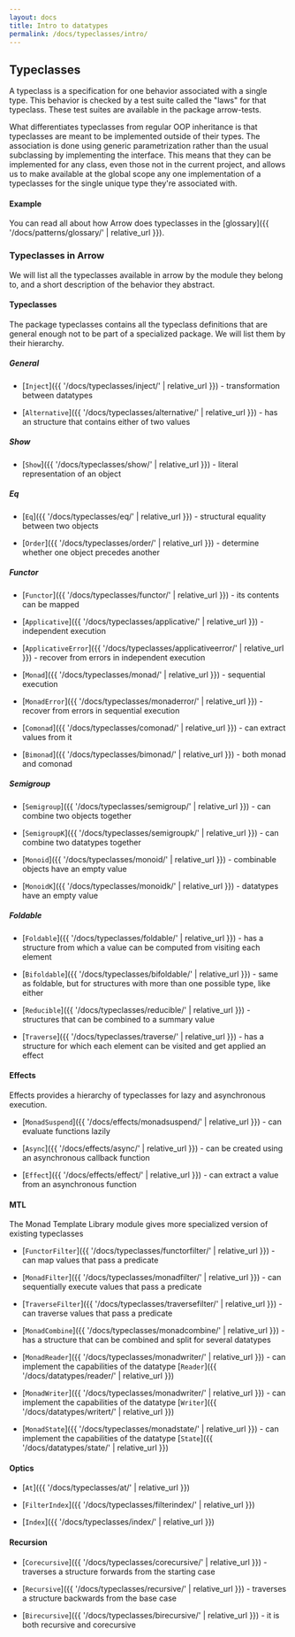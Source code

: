 ```yaml
---
layout: docs
title: Intro to datatypes
permalink: /docs/typeclasses/intro/
---
```


## Typeclasses

A typeclass is a specification for one behavior associated with a single type.
This behavior is checked by a test suite called the "laws" for that typeclass.
These test suites are available in the package arrow-tests.

What differentiates typeclasses from regular OOP inheritance is that typeclasses are meant to be implemented outside of their types.
The association is done using generic parametrization rather than the usual subclassing by implementing the interface.
This means that they can be implemented for any class, even those not in the current project,
and allows us to make available at the global scope any one implementation of a typeclasses for the single unique type they're associated with.

#### Example

You can read all about how Arrow does typeclasses in the [glossary]({{ '/docs/patterns/glossary/' | relative_url }}).

### Typeclasses in Arrow

We will list all the typeclasses available in arrow by the module they belong to, and a short description of the behavior they abstract.

#### Typeclasses

The package typeclasses contains all the typeclass definitions that are general enough not to be part of a specialized package.
We will list them by their hierarchy.

##### General

- [`Inject`]({{ '/docs/typeclasses/inject/' | relative_url }}) - transformation between datatypes

- [`Alternative`]({{ '/docs/typeclasses/alternative/' | relative_url }}) - has an structure that contains either of two values

##### Show

- [`Show`]({{ '/docs/typeclasses/show/' | relative_url }}) - literal representation of an object

##### Eq

- [`Eq`]({{ '/docs/typeclasses/eq/' | relative_url }}) - structural equality between two objects

- [`Order`]({{ '/docs/typeclasses/order/' | relative_url }}) -  determine whether one object precedes another

##### Functor

- [`Functor`]({{ '/docs/typeclasses/functor/' | relative_url }}) - its contents can be mapped

- [`Applicative`]({{ '/docs/typeclasses/applicative/' | relative_url }}) - independent execution

- [`ApplicativeError`]({{ '/docs/typeclasses/applicativeerror/' | relative_url }}) - recover from errors in independent execution

- [`Monad`]({{ '/docs/typeclasses/monad/' | relative_url }}) - sequential execution

- [`MonadError`]({{ '/docs/typeclasses/monaderror/' | relative_url }}) - recover from errors in sequential execution

- [`Comonad`]({{ '/docs/typeclasses/comonad/' | relative_url }}) - can extract values from it

- [`Bimonad`]({{ '/docs/typeclasses/bimonad/' | relative_url }}) - both monad and comonad

##### Semigroup

- [`Semigroup`]({{ '/docs/typeclasses/semigroup/' | relative_url }}) - can combine two objects together

- [`SemigroupK`]({{ '/docs/typeclasses/semigroupk/' | relative_url }}) - can combine two datatypes together

- [`Monoid`]({{ '/docs/typeclasses/monoid/' | relative_url }}) - combinable objects have an empty value

- [`MonoidK`]({{ '/docs/typeclasses/monoidk/' | relative_url }}) - datatypes have an empty value

##### Foldable

- [`Foldable`]({{ '/docs/typeclasses/foldable/' | relative_url }}) - has a structure from which a value can be computed from visiting each element

- [`Bifoldable`]({{ '/docs/typeclasses/bifoldable/' | relative_url }}) - same as foldable, but for structures with more than one possible type, like either

- [`Reducible`]({{ '/docs/typeclasses/reducible/' | relative_url }}) - structures that can be combined to a summary value

- [`Traverse`]({{ '/docs/typeclasses/traverse/' | relative_url }}) - has a structure for which each element can be visited and get applied an effect

#### Effects

Effects provides a hierarchy of typeclasses for lazy and asynchronous execution.

- [`MonadSuspend`]({{ '/docs/effects/monadsuspend/' | relative_url }}) - can evaluate functions lazily

- [`Async`]({{ '/docs/effects/async/' | relative_url }}) - can be created using an asynchronous callback function

- [`Effect`]({{ '/docs/effects/effect/' | relative_url }}) - can extract a value from an asynchronous function

#### MTL

The Monad Template Library module gives more specialized version of existing typeclasses

- [`FunctorFilter`]({{ '/docs/typeclasses/functorfilter/' | relative_url }}) - can map values that pass a predicate

- [`MonadFilter`]({{ '/docs/typeclasses/monadfilter/' | relative_url }}) - can sequentially execute values that pass a predicate

- [`TraverseFilter`]({{ '/docs/typeclasses/traversefilter/' | relative_url }}) - can traverse values that pass a predicate

- [`MonadCombine`]({{ '/docs/typeclasses/monadcombine/' | relative_url }}) - has a structure that can be combined and split for several datatypes

- [`MonadReader`]({{ '/docs/typeclasses/monadwriter/' | relative_url }}) - can implement the capabilities of the datatype [`Reader`]({{ '/docs/datatypes/reader/' | relative_url }})

- [`MonadWriter`]({{ '/docs/typeclasses/monadwriter/' | relative_url }}) - can implement the capabilities of the datatype [`Writer`]({{ '/docs/datatypes/writert/' | relative_url }})

- [`MonadState`]({{ '/docs/typeclasses/monadstate/' | relative_url }}) - can implement the capabilities of the datatype [`State`]({{ '/docs/datatypes/state/' | relative_url }})

#### Optics

- [`At`]({{ '/docs/typeclasses/at/' | relative_url }})

- [`FilterIndex`]({{ '/docs/typeclasses/filterindex/' | relative_url }})

- [`Index`]({{ '/docs/typeclasses/index/' | relative_url }})

#### Recursion

- [`Corecursive`]({{ '/docs/typeclasses/corecursive/' | relative_url }}) - traverses a structure forwards from the starting case

- [`Recursive`]({{ '/docs/typeclasses/recursive/' | relative_url }}) - traverses a structure backwards from the base case

- [`Birecursive`]({{ '/docs/typeclasses/birecursive/' | relative_url }}) - it is both recursive and corecursive
